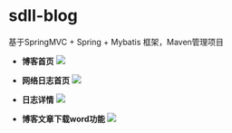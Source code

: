 # sdll-blog    
基于SpringMVC + Spring + Mybatis 框架，Maven管理项目

- **博客首页**
![](https://github.com/shandianlala/sdll-blog/blob/master/src/main/webapp/resource/image/index.png)

- **网络日志首页**
![](https://github.com/shandianlala/sdll-blog/blob/master/src/main/webapp/resource/image/home.png)

- **日志详情**
![](https://github.com/shandianlala/sdll-blog/blob/master/src/main/webapp/resource/image/view.png)

- **博客文章下载word功能**
![](https://github.com/shandianlala/sdll-blog/blob/master/src/main/webapp/resource/image/downLoadBlog.png)
